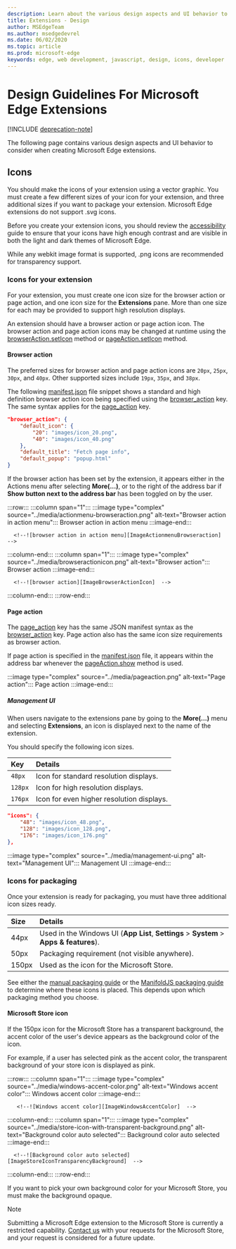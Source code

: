 ```yaml
---
description: Learn about the various design aspects and UI behavior to consider when creating Microsoft Edge extensions.
title: Extensions - Design
author: MSEdgeTeam
ms.author: msedgedevrel
ms.date: 06/02/2020
ms.topic: article
ms.prod: microsoft-edge
keywords: edge, web development, javascript, design, icons, developer
---
```


# Design Guidelines For Microsoft Edge Extensions  

[!INCLUDE [deprecation-note](../includes/deprecation-note.md)]  

The following page contains various design aspects and UI behavior to consider when creating Microsoft Edge extensions.  

## Icons  

You should make the icons of your extension using a vector graphic.  You must create a few different sizes of your icon for your extension, and three additional sizes if you want to package your extension.  Microsoft Edge extensions do not support .svg icons.  

Before you create your extension icons, you should review the [accessibility][ExtensionsGuidesAccessibility] guide to ensure that your icons have high enough contrast and are visible in both the light and dark themes of Microsoft Edge.  

While any webkit image format is supported, .png icons are recommended for transparency support.  

### Icons for your extension  

For your extension, you must create one icon size for the browser action or page action, and one icon size for the **Extensions** pane.  More than one size for each may be provided to support high resolution displays.  

An extension should have a browser action or page action icon.  The browser action and page action icons may be changed at runtime using the [browserAction.setIcon][MSDApiBrowseractionSeticon] method or [pageAction.setIcon][MDNApiPageactionSeticon] method.  

#### Browser action  

The preferred sizes for browser action and page action icons are `20px`, `25px`, `30px`, and `40px`.  Other supported sizes include `19px`, `35px`, and `38px`.  

The following [manifest.json][ExtensionsApisupportManifestkeys] file snippet shows a standard and high definition browser action icon being specified using the [browser_action][MDNManifestjsonBrowserAction] key.  The same syntax applies for the [page_action][MDNManifestjsonPageAction] key.  

```json
"browser_action": {
    "default_icon": {
        "20": "images/icon_20.png",
        "40": "images/icon_40.png"
    },
    "default_title": "Fetch page info",
    "default_popup": "popup.html"
}
```  

If the browser action has been set by the extension, it appears either in the Actions menu after selecting **More(...)**,  or to the right of the address bar if **Show button next to the address bar** has been toggled on by the user.  

:::row:::
   :::column span="1":::
      :::image type="complex" source="../media/actionmenu-browseraction.png" alt-text="Browser action in action menu":::
         Browser action in action menu
      :::image-end:::
      
      <!--![browser action in action menu][ImageActionmenuBrowseraction]  -->  
   :::column-end:::
   :::column span="1":::
      :::image type="complex" source="../media/browseractionicon.png" alt-text="Browser action":::
         Browser action
      :::image-end:::
      
      <!--![browser action][ImageBrowserActionIcon]  -->  
   :::column-end:::
:::row-end:::

#### Page action  

The [page_action][MDNManifestjsonPageAction] key has the same JSON manifest syntax as the [browser_action][MDNManifestjsonBrowserAction] key.  Page action also has the same icon size requirements as browser action.  

If page action is specified in the [manifest.json][ExtensionsApisupportManifestkeys] file, it appears within the address bar whenever the [pageAction.show][MDNApiPageactionShow] method is used.  

:::image type="complex" source="../media/pageaction.png" alt-text="Page action":::
   Page action
:::image-end:::

<!--![page action][ImagePageaction]  -->  

##### Management UI  

When users navigate to the extensions pane by going to the **More(...)** menu and selecting **Extensions**, an icon is displayed next to the name of the extension.  

You should specify the following icon sizes.  

| Key | Details |  
|:--- |:--- |  
| `48px` | Icon for standard resolution displays. |  
| `128px` | Icon for high resolution displays. |  
| `176px` | Icon for even higher resolution displays. |  


```json
"icons": {
    "48": "images/icon_48.png",
    "128": "images/icon_128.png",
    "176": "images/icon_176.png"
},
```  

:::image type="complex" source="../media/management-ui.png" alt-text="Management UI":::
   Management UI
:::image-end:::

<!--![management UI][ImageManagementUi]  -->  

### Icons for packaging  

Once your extension is ready for packaging, you must have three additional icon sizes ready.  

| Size | Details |  
|:--- |:--- |  
| 44px | Used in the Windows UI \(**App List**, **Settings** \> **System** \> **Apps & features**\). |  
| 50px | Packaging requirement \(not visible anywhere\). |  
| 150px | Used as the icon for the Microsoft Store. |  


See either the [manual packaging guide][ExtensionsGuidesPackagingCreatingTestingPackagesAssetsFolder] or the [ManifoldJS packaging guide][ExtensionsGuidesPackagingUsingManifoldjsPackagePackagingManifoldjs] to determine where these icons is placed.  This depends upon which packaging method you choose.  

#### Microsoft Store icon  

If the 150px icon for the Microsoft Store has a transparent background, the accent color of the user's device appears as the background color of the icon.  

For example, if a user has selected pink as the accent color, the transparent background of your store icon is displayed as pink.  

:::row:::
   :::column span="1":::
       :::image type="complex" source="../media/windows-accent-color.png" alt-text="Windows accent color":::
          Windows accent color
       :::image-end:::
       
       <!--![Windows accent color][ImageWindowsAccentColor]  -->  
   :::column-end:::
   :::column span="1":::
      :::image type="complex" source="../media/store-icon-with-transparent-background.png" alt-text="Background color auto selected":::
         Background color auto selected
      :::image-end:::
      
      <!--![Background color auto selected][ImageStoreIconTransparencyBackground]  -->  
   :::column-end:::
:::row-end:::

If you want to pick your own background color for your Microsoft Store, you must make the background opaque.  

> [!NOTE]
> Submitting a Microsoft Edge extension to the Microsoft Store is currently a restricted capability.  [Contact us][AkaExtensionRequest] with your requests for the Microsoft Store, and your request is considered for a future update.  

<!-- image links -->  

<!--[ImageActionmenuBrowseraction]: ../media/actionmenu-browseraction.png "browser action in action menu"  -->  
<!--[ImageBrowserActionIcon]: ../media/browseractionicon.png "browser action"  -->  
<!--[ImagePageaction]: ../media/pageaction.png "page action"  -->  
<!--[ImageManagementUi]: ../media/management-ui.png "management UI"  -->  
<!--[ImageWindowsAccentColor]: ../media/windows-accent-color.png "Windows accent color"  -->  
<!--[ImageStoreIconTransparencyBackground]: ../media/store-icon-with-transparent-background.png "Background color auto selected"  -->  

<!-- links -->  

[ExtensionsGuidesAccessibility]: ./accessibility.md "Accessibility | Microsoft Docs"  
[ExtensionsGuidesPackagingCreatingTestingPackagesAssetsFolder]: ./packaging/creating-and-testing-extension-packages.md#assets-folder "Assets folder - Creating And Testing A Microsoft Edge Extension AppX Package | Microsoft Docs"  
[ExtensionsGuidesPackagingUsingManifoldjsPackagePackagingManifoldjs]: ./packaging/using-manifoldjs-to-package-extensions.md#packaging-with-manifoldjs "Packaging with ManifoldJS - Using ManifoldJS To Create Extension AppX Packages | Microsoft Docs"  

[ExtensionsApisupportManifestkeys]: ../API-support/supported-manifest-keys.md "Supported Manifest Keys | Microsoft Docs"  

[AkaExtensionRequest]: https://aka.ms/extension-request "Reach out to us"  

[MSDApiBrowseractionSeticon]: https://developer.mozilla.org/Add-ons/WebExtensions/API/browserAction/setIcon "browserAction.setIcon() - API | MDN"  
[MDNApiPageactionSeticon]: https://developer.mozilla.org/Add-ons/WebExtensions/API/pageAction/setIcon "pageAction.setIcon() - API | MDN"  
[MDNApiPageactionShow]: https://developer.mozilla.org/Add-ons/WebExtensions/API/pageAction/show "pageAction.show() - API | MDN"  
[MDNManifestjsonBrowserAction]: https://developer.mozilla.org/docs/Mozilla/Add-ons/WebExtensions/manifest.json/browser_action "browser_action - manifest.json | MDN"  
[MDNManifestjsonPageAction]: https://developer.mozilla.org/docs/Mozilla/Add-ons/WebExtensions/manifest.json/page_action "page_action - manifest.json | MDN"  
